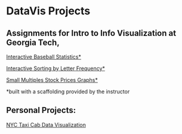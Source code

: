 # DataVis Projects

## Assignments for Intro to Info Visualization at Georgia Tech,
[Interactive Baseball Statistics*](https://ardenwd.github.io/DataVis/lab3/activity_3/index.html)  

[Interactive Sorting by Letter Frequency*](https://ardenwd.github.io/DataVis/lab5/activity_3/index.html) 

[Small Multiples Stock Prices Graphs*](https://ardenwd.github.io/DataVis/lab4/activity_3/index.html) 

*built with a scaffolding provided by the instructor

## Personal Projects: 
[NYC Taxi Cab Data Visualization](https://ardenwd.github.io/DataVis/taxiVis)

